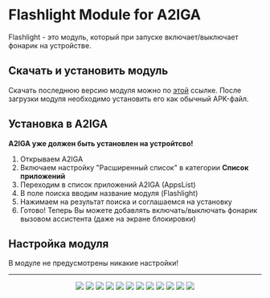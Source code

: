 # Flashlight Module for A2IGA
Flashlight - это модуль, который при запуске включает/выключает фонарик на устройстве.

## Скачать и установить модуль
Скачать последнюю версию модуля можно по [этой](https://github.com/a2iga/module.flashlight/releases/latest) ссылке. После загрузки модуля необходимо установить его как обычный APK-файл.

## Установка в A2IGA
**A2IGA уже должен быть установлен на устройтсво!**

1. Открываем A2IGA
2. Включаем настройку "Расширенный список" в категории **Список приложений**
3. Переходим в список приложений A2IGA (AppsList)
4. В поле поиска вводим название модуля (Flashlight)
5. Нажимаем на результат поиска и соглашаемся на установку
6. Готово! Теперь Вы можете добавлять включать/выключать фонарик вызовом ассистента (даже на экране блокировки)

## Настройка модуля
В модуле не предусмотрены никакие настройки!

***

<div align="center">
  <p>
    <img src="https://visitor-badge.laobi.icu/badge?page_id=a2iga.module.flashlight">
    <a href="https://github.com/a2iga/module.flashlight/releases"><img src="https://img.shields.io/github/v/release/a2iga/module.flashlight"></a>
    <img src="https://img.shields.io/github/downloads/a2iga/module.flashlight/total">
    <img src="https://img.shields.io/github/languages/code-size/a2iga/module.flashlight">
    <img src="https://img.shields.io/github/repo-size/a2iga/module.flashlight">
    <img src="https://img.shields.io/github/languages/count/a2iga/module.flashlight">
    <img src="https://img.shields.io/github/languages/top/a2iga/module.flashlight">
    <img src="https://img.shields.io/github/stars/a2iga/module.flashlight">
    <img src="https://img.shields.io/github/watchers/a2iga/module.flashlight">
    <img src="https://img.shields.io/github/forks/a2iga/module.flashlight">
    <img src="https://img.shields.io/github/release-date/a2iga/module.flashlight">
    <a href="https://github.com/rx1310/module.flashlight/commits/master"><img src="https://img.shields.io/github/last-commit/a2iga/module.flashlight"></a>
  </p>
</div>
